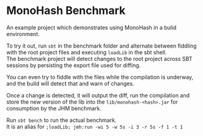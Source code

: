 # MonoHash Benchmark

An example project which demonstrates using MonoHash in a bulid environment.

To try it out, run `sbt` in the benchmark folder and alternate between
fiddling with the root project files and executing `loadLib` in the sbt shell.  
The benchmark project will detect changes to the root project across SBT
sessions by persisting the export file used for diffing.

You can even try to fiddle with the files while the compilation is underway,
and the build will detect that and warn of changes.

Once a change is detected, it will output the diff, run the compilation
and store the new version of the lib into the `lib/monohash-<hash>.jar`
for consumption by the JHM benchmark.

Run `sbt bench` to run the actual benchmark.  
It is an alias for `;loadLib; jmh:run -wi 5 -w 5s -i 3 -r 5s -f 1 -t 1`
